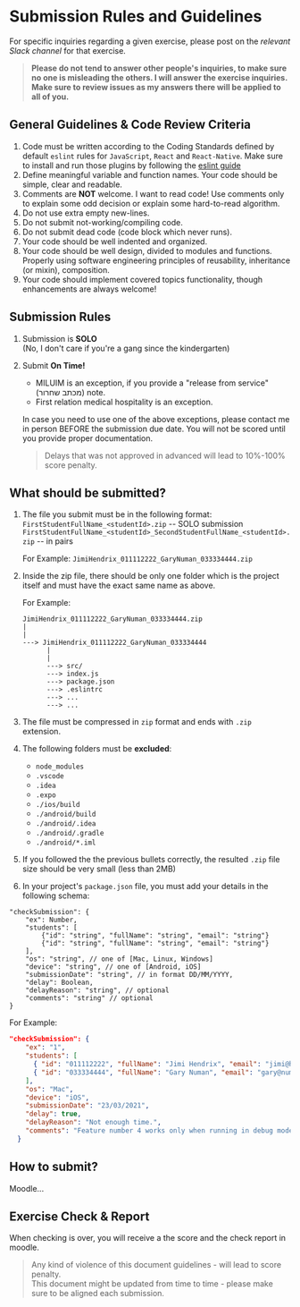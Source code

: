 
# Submission Rules and Guidelines

For specific inquiries regarding a given exercise, please post on the *relevant Slack channel*  for that exercise.

> **Please do not tend to answer other people's inquiries, to make sure no one is misleading the others. I will answer the exercise inquiries.
Make sure to review issues as my answers there will be applied to all of you.**


## General Guidelines & Code Review Criteria
1. Code must be written according to the Coding Standards defined by default `eslint` rules for `JavaScript`, `React` and `React-Native`.
Make sure to install and run those plugins by following the [eslint guide](./eslint.md)
2. Define meaningful variable and function names. Your code should be simple, clear and readable.
3. Comments are **NOT** welcome. I want to read code! Use comments only to explain some odd decision or explain some hard-to-read algorithm.
4. Do not use extra empty new-lines.
5. Do not submit not-working/compiling code.
6. Do not submit dead code (code block which never runs).
7. Your code should be well indented and organized.
8. Your code should be well design, divided to modules and functions. Properly using software engineering principles of reusability, inheritance (or mixin), composition.
9. Your code should implement covered topics functionality, though enhancements are always welcome!


## Submission Rules
1. Submission is **SOLO**<br>
(No, I don't care if you're a gang since the kindergarten)
2. Submit **On Time!**
    * MILUIM is an exception, if you provide a "release from service" (מכתב שחרור) note.
    * First relation medical hospitality is an exception.<br>

    In case you need to use one of the above exceptions, please contact me in person BEFORE the submission due date. You will not be scored until you provide proper documentation.<br>
    > Delays that was not approved in advanced will lead to 10%-100% score penalty.

## What should be submitted?
1. The file you submit must be in the following format:<br>
`FirstStudentFullName_<studentId>.zip` -- SOLO submission
`FirstStudentFullName_<studentId>_SecondStudentFullName_<studentId>.zip` -- in pairs

    For Example: `JimiHendrix_011112222_GaryNuman_033334444.zip`
2. Inside the zip file, there should be only one folder which is the project itself and must have the exact same name as above.

    For Example:
    ```
    JimiHendrix_011112222_GaryNuman_033334444.zip
    |
    |
    ---> JimiHendrix_011112222_GaryNuman_033334444
          |
          |
          ---> src/
          ---> index.js
          ---> package.json
          ---> .eslintrc
          ---> ...
          ---> ...
    ```
3. The file must be compressed in `zip` format and ends with `.zip` extension.
4. The following folders must be **excluded**:
    * `node_modules`
    * `.vscode`
    * `.idea`
    * `.expo`
    * `./ios/build`
    * `./android/build`
    * `./android/.idea`
    * `./android/.gradle`
    * `./android/*.iml`

5. If you followed the the previous bullets correctly, the resulted `.zip` file size should be very small (less than 2MB)
6. In your project's `package.json` file, you must add your details in the following schema:
```
"checkSubmission": {
    "ex": Number,
    "students": [
        {"id": "string", "fullName": "string", "email": "string"}
        {"id": "string", "fullName": "string", "email": "string"}
    ],
    "os": "string", // one of [Mac, Linux, Windows]
    "device": "string", // one of [Android, iOS]
    "submissionDate": "string", // in format DD/MM/YYYY,
    "delay": Boolean,
    "delayReason": "string", // optional
    "comments": "string" // optional
}
```
For Example:
```json
"checkSubmission": {
    "ex": "1",
    "students": [
      { "id": "011112222", "fullName": "Jimi Hendrix", "email": "jimi@hendrix.com" },
      { "id": "033334444", "fullName": "Gary Numan", "email": "gary@numan.com" }
    ],
    "os": "Mac",
    "device": "iOS",
    "submissionDate": "23/03/2021",
    "delay": true,
    "delayReason": "Not enough time.",
    "comments": "Feature number 4 works only when running in debug mode."
  }
```

## How to submit?
Moodle...


## Exercise Check & Report
When checking is over, you will receive a the score and the check report in moodle.

> Any kind of violence of this document guidelines - will lead to score penalty.<br>
This document might be updated from time to time - please make sure to be aligned each submission.
